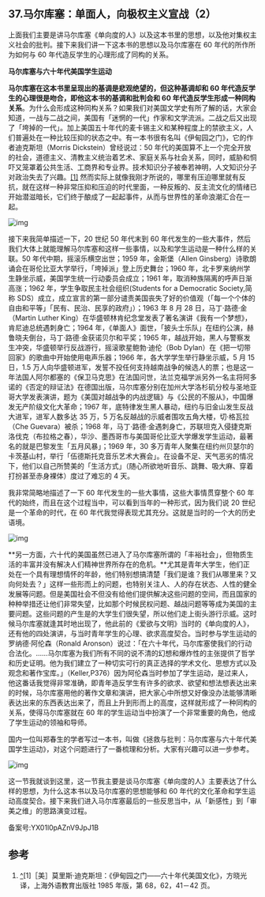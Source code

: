 ## 37.马尔库塞：单面人，向极权主义宣战（2）
上面我们主要是讲马尔库塞《单向度的人》以及这本书里的思想，以及他对集权主义社会的批判。接下来我们讲一下这本书的思想以及马尔库塞在 60 年代的所作所为如何与 60 年代造反学生的心理形成了同构的关系。


**马尔库塞与六十年代美国学生运动**


**马尔库塞在这本书里呈现出的基调是悲观绝望的，但这种基调却和 60 年代造反学生的心理很是吻合，即他这本书的基调和批判会和 60 年代造反学生形成一种同构关系**。为什么会形成这种同构关系？如果我们对美国文学史有所了解的话，大家会知道，一战与二战之间，美国有「迷惘的一代」作家和文学流派。二战之后又出现了「垮掉的一代」。加上美国五十年代的麦卡锡主义和某种程度上的禁欲主义，人们普遍处在一种比较压抑的状态之中。有一本书很有名叫《伊甸园之门》，它的作者迪克斯坦（Morris Dickstein）曾经说过：50 年代的美国算不上一个完全开放的社会，道德主义、清教主义统治着艺术、家庭关系与社会关系，同时，威胁和恫吓又笼罩着公共生活、工商界和专业界。技术知识分子被奉若神明，人文知识分子对政治失去了兴趣。[[1]](#ref_1) 然而实际上就像我刚才所说的，哪里有压迫哪里就有反抗，就在这样一种非常压抑和压迫的时代里面，一种反叛的、反主流文化的情绪已开始潜滋暗长，它们终于酿成了一起起事件，从而与世界性的革命浪潮汇合在一起。


![img](https://pic2.zhimg.com/v2-6d1765355e6fa0dabcaa9ad7ec0229b7.webp)

接下来我简单描述一下，20 世纪 50 年代末到 60 年代发生的一些大事件，然后我们大体上就能理解马尔库塞和这样一些事情，以及和学生运动是一种什么样的关联。50 年代中期，摇滚乐横空出世；1959 年，金斯堡（Allen Ginsberg）诗歌朗诵会在哥伦比亚大学举行，「垮掉派」登上历史舞台；1960 年，北卡罗来纳州学生静坐示威，美国学生统一行动委员会成立；1961 年，取消种族隔离的呼声日渐高涨；1962 年，学生争取民主社会组织(Students for a Democratic Society,简称 SDS）成立，成立宣言的第一部分谴责美国丧失了好的价值观（「每一个个体的自由和平等」「民有、民治、民享的政府」）；1963 年 8 月 28 日，马丁·路德·金（Martin Luther King）在华盛顿林肯纪念堂发表了著名演讲《我有一个梦想》，肯尼迪总统遇刺身亡；1964 年，《单面人》面世，「披头士乐队」在纽约公演，赫鲁晓夫倒台，马丁·路德·金获诺贝尔和平奖；1965 年，越战开始，黑人与警察发生冲突，华盛顿举行反战游行，摇滚歌星鲍勃·迪伦（Bob Dylan）在《把一切带回家》的歌曲中开始使用电声乐器；1966 年，各大学学生举行静坐示威，5 月 15 日，1.5 万人向华盛顿进军，发誓不投任何支持越南战争的候选人的票；也是这一年法国人阿尔都塞的《保卫马克思》在法国问世，法兰克福学派另外一名主将阿多诺的《否定的辩证法》在德国出版，马尔库塞分别在加州大学洛杉矶分校与圣地亚哥大学发表演讲，题为《美国对越战争的内战逻辑》与《公民的不服从》，中国爆发无产阶级文化大革命；1967 年，底特律发生黑人暴动，纽约与旧金山发生反战大进军，进军人数多达 35 万，5 万名反越战的示威者围攻五角大楼，切·格瓦拉（Che Guevara）被杀；1968 年，马丁·路德·金遇刺身亡，苏联坦克入侵捷克斯洛伐克（布拉格之春），华沙、墨西哥市与美国哥伦比亚大学爆发学生运动，最著名的就是巴黎发生「五月风暴」；1969 年，30 多万青年人聚集在纽约州贝瑟尔的卡茨基山村，举行「伍德斯托克音乐艺术大赛会」。在设备不足、天气恶劣的情况下，他们以自己所赞美的「生活方式」（随心所欲地听音乐、跳舞、吸大麻、穿着打扮甚至赤身裸体）度过了难忘的 4 天。


我非常简略地描述了一下 60 年代发生的一些大事情，这些大事情贯穿整个 60 年代的始终，而且在这个过程当中，可以看到当年的一种形式，因为我们说 20 世纪是一个革命的时代，在 60 年代我觉得表现尤其充分。这就是当时的一个大的历史语境。


![img](https://pic2.zhimg.com/v2-ecb004d69e4311f0f34eeb7e811c4b3d.webp)

**另一方面，六十代的美国虽然已进入了马尔库塞所谓的「丰裕社会」，但物质生活的丰富并没有解决人们精神世界所存在的危机。**尤其是青年大学生，他们正处在一个具有理想情怀的年龄，他们特别想搞清楚「我们是谁？我们从哪里来？又向何处去？」这样一些形而上的问题，也特别关注人、人的存在状态、人性的健全发展等问题。但是美国社会不但没有给他们提供解决这些问题的空间，而且国家的种种举措还让他们非常失望，比如那个时候民权问题、越战问题等等成为美国的主要问题。这些问题的产生是的大学生们很失望，所以他们走上街头游行示威。这时候马尔库塞就逢其时地出现了，他此前的《爱欲与文明》当时的《单向度的人》，还有他的四处演讲，与当时青年学生的心理、欲求高度契合。当时参与学生运动的罗纳德·阿伦森（Ronald Aronson）说过：「在六十年代，马尔库塞使我们的行动合法化。……马尔库塞为我们所有不同的说不清的幻想和爆炸性的主张提供了哲学和历史证明。他为我们建立了一种切实可行的真正选择的学术文化、思想方式以及观念和著作宝库。」（Keller,P376）因为阿伦森当时参加了学生运动，是过来人，他这番话我觉得非常准确，即青年造反学生有许多的欲求、欲望和想法想表达出来的时候，马尔库塞用他的著作文章和演讲，把大家心中所想又好像没办法能够清晰表达出来的东西表达出来了，而且上升到形而上的高度，这样就形成了一种同构的关系，使得马尔库塞就在 60 年的学生运动当中扮演了一个非常重要的角色，他成了学生运动的领袖和导师。


国内一位叫郑春生的学者写过一本书，叫做《拯救与批判：马尔库塞与六十年代美国学生运动》，对这个问题进行了一番梳理和分析。大家有兴趣可以进一步参考。


![img](https://pic3.zhimg.com/v2-c0986867b42b3b4fc4fb9fb31a711e53.webp)

这一节我就谈到这里，这一节我主要是谈马尔库塞《单向度的人》主要表达了什么样的思想，为什么这本书以及马尔库塞的思想能够和 60 年代的文化革命和学生运动高度契合。接下来我们进入马尔库塞最后的一些反思当中，从「新感性」到「审美之维」的思路演变过程。


备案号:YX01l0pAZnV9JpJ1B


参考
--

1. [^](#ref_1_0)[1]［美］莫里斯·迪克斯坦：《伊甸园之门——六十年代美国文化》，方晓光译，上海外语教育出版社 1985 年版，第 68，62，41－42 页。
